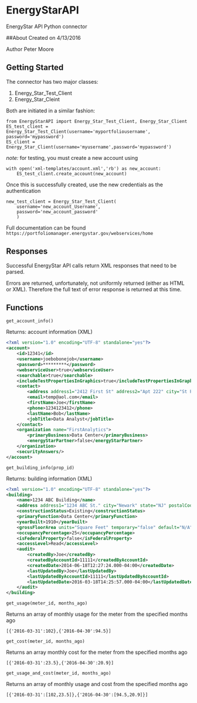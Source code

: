 # EnergyStarAPI
EnergyStar API Python connector

##About
Created on 4/13/2016

Author Peter Moore

## Getting Started
The connector has two major classes:

1. Energy_Star_Test_Client
2. Energy_Star_Cleint

Both are initiated in a similar fashion:

	from EnergyStarAPI import Energy_Star_Test_Client, Energy_Star_Client
	ES_test_client = Energy_Star_Test_Client(username='myportfoliousername', password='mypassword')
	ES_client = Energy_Star_Client(username='myusername',password='mypassword')

_note:_ for testing, you must create a new account using
	
	with open('xml-templates/account.xml','rb') as new_account:
		ES_test_client.create_account(new_account)

Once this is successfully created, use the new credentials as the authentication

	new_test_client = Energy_Star_Test_Client(
		username='new_account_Username',
		password='new_account_password'
		)

Full documentation can be found `https://portfoliomanager.energystar.gov/webservices/home`

## Responses

Successful EnergyStar API calls return XML responses that need to be parsed.

Errors are returned, unfortunately, not uniformly returned (either as HTML or XML). Therefore the full text of error response is returned at this time.

## Functions

	get_account_info()

Returns: account information (XML)
```xml
<?xml version="1.0" encoding="UTF-8" standalone="yes"?>
<account>
	<id>12341</id>
	<username>joebobonejob</username>
	<password>*********</password>
	<webserviceUser>true</webserviceUser>
	<searchable>true</searchable>
	<includeTestPropertiesInGraphics>true</includeTestPropertiesInGraphics>
	<contact>
		<address address1="2412 First St" address2="Apt 222" city="St Petersburg" state="FL" postalCode="61234" country="US"/>
		<email>temp@aol.com</email>
		<firstName>Joe</firstName>
		<phone>1234123412</phone>
		<lastName>Bob</lastName>
		<jobTitle>Data Analyst</jobTitle>
	</contact>
	<organization name="FirstAnalytics">
		<primaryBusiness>Data Center</primaryBusiness>
		<energyStarPartner>false</energyStarPartner>
	</organization>
	<securityAnswers/>
</account>
```
	
	get_building_info(prop_id)

Returns: building information (XML)
```xml
<?xml version="1.0" encoding="UTF-8" standalone="yes"?>
<building>
	<name>1234 ABC Building</name>
	<address address1="1234 ABC St." city="Newark" state="NJ" postalCode="09231" county="Newark" country="US"/>
	<constructionStatus>Existing</constructionStatus>
	<primaryFunction>Data Center</primaryFunction>
	<yearBuilt>1910</yearBuilt>
	<grossFloorArea units="Square Feet" temporary="false" default="N/A"><value>4800</value></grossFloorArea>
	<occupancyPercentage>25</occupancyPercentage>
	<isFederalProperty>false</isFederalProperty>
	<accessLevel>Read</accessLevel>
	<audit>
		<createdBy>Joe</createdBy>
		<createdByAccountId>11111</createdByAccountId>
		<createdDate>2014-06-18T12:27:24.000-04:00</createdDate>
		<lastUpdatedBy>Joe</lastUpdatedBy>
		<lastUpdatedByAccountId>11111</lastUpdatedByAccountId>
		<lastUpdatedDate>2016-03-18T14:25:57.000-04:00</lastUpdatedDate>
	</audit>
</building>
```
	
	get_usage(meter_id, months_ago)

Returns an array of monthly usage for the meter from the specified months ago

	[{'2016-03-31':102},{'2016-04-30':94.5}]

	get_cost(meter_id, months_ago)

Returns an array monthly cost for the meter from the specified months ago
	
	[{'2016-03-31':23.5},{'2016-04-30':20.9}]

	get_usage_and_cost(meter_id, months_ago)

Returns an array of monthly usage and cost from the specified months ago

	[{'2016-03-31':[102,23.5]},{'2016-04-30':[94.5,20.9]}]

